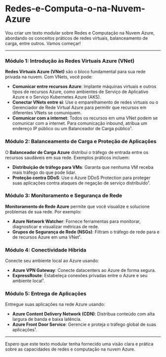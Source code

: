 # Redes-e-Computa-o-na-Nuvem-Azure

Vou criar um texto modular sobre Redes e Computação na Nuvem Azure, abordando os conceitos práticos de redes virtuais, balanceamento de carga, entre outros. Vamos começar!

---

### Módulo 1: Introdução às Redes Virtuais Azure (VNet)
**Redes Virtuais Azure (VNet)** são o bloco fundamental para sua rede privada na nuvem. Com VNets, você pode:
- **Comunicar entre recursos Azure**: Implante máquinas virtuais e outros tipos de recursos Azure, como ambientes de Serviço de Aplicativo Azure e o Serviço Kubernetes Azure (AKS).
- **Conectar VNets entre si**: Use o emparelhamento de redes virtuais ou o Gerenciador de Rede Virtual Azure para permitir que recursos em diferentes VNets se comuniquem.
- **Comunicar com a internet**: Todos os recursos em uma VNet podem se comunicar com a internet. Para comunicação inbound, atribua um endereço IP público ou um Balanceador de Carga público¹.

### Módulo 2: Balanceamento de Carga e Proteção de Aplicações
O **Balanceador de Carga Azure** distribui o tráfego de entrada entre os recursos saudáveis em sua rede. Exemplos práticos incluem:
- **Distribuição de tráfego para VMs**: Garanta que nenhuma VM receba mais tráfego do que pode lidar.
- **Proteção contra DDoS**: Use o Azure DDoS Protection para proteger suas aplicações contra ataques de negação de serviço distribuído¹.

### Módulo 3: Monitoramento e Segurança de Rede
**Monitoramento de Rede Azure** permite que você visualize e solucione problemas de sua rede. Por exemplo:
- **Azure Network Watcher**: Fornece ferramentas para monitorar, diagnosticar e visualizar métricas de rede.
- **Grupos de Segurança de Rede (NSGs)**: Filtram o tráfego de rede para e de recursos Azure em uma VNet¹.

### Módulo 4: Conectividade Híbrida
Conecte seu ambiente local ao Azure usando:
- **Azure VPN Gateway**: Conecte datacenters ao Azure de forma segura.
- **ExpressRoute**: Estabeleça conexões privadas entre o Azure e seu ambiente local¹.

### Módulo 5: Entrega de Aplicações
Entregue suas aplicações na rede Azure usando:
- **Azure Content Delivery Network (CDN)**: Distribua conteúdo com alta largura de banda e baixa latência.
- **Azure Front Door Service**: Gerencie e proteja o tráfego global de suas aplicações¹.

---

Espero que este texto modular tenha fornecido uma visão clara e prática sobre as capacidades de redes e computação na nuvem Azure.
